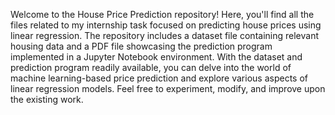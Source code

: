 Welcome to the House Price Prediction repository! Here, you'll find all the files related to my internship task focused on predicting house prices using linear regression. The repository includes a dataset file containing relevant housing data and a PDF file showcasing the prediction program implemented in a Jupyter Notebook environment. With the dataset and prediction program readily available, you can delve into the world of machine learning-based price prediction and explore various aspects of linear regression models. Feel free to experiment, modify, and improve upon the existing work.

